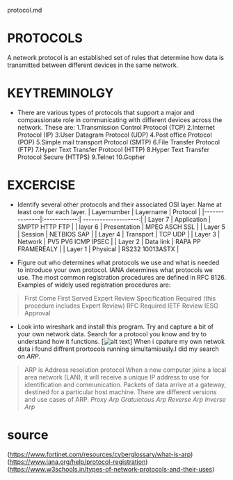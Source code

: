 protocol.md
# PROTOCOLS
A  network protocol is an established set of rules that determine how data is transmitted between different devices in the same network.
# KEYTREMINOLGY
* There are various types of protocols that support a major and compassionate role in communicating with different devices across the network. These are:
1.Transmission Control Protocol (TCP)
2.Internet Protocol (IP)
3.User Datagram Protocol (UDP)
4.Post office Protocol (POP)
5.Simple mail transport Protocol (SMTP)
6.File Transfer Protocol (FTP)
7.Hyper Text Transfer Protocol (HTTP)
8.Hyper Text Transfer Protocol Secure (HTTPS)
9.Telnet
10.Gopher
# EXCERCISE
-	Identify several other protocols and their associated OSI layer. Name at least one for each layer.
| Layernumber   | Layername    | Protocol             |
|---------------|:------------:| --------------------:|
| Layer 7       | Application  | SMPTP HTTP FTP       |
| layer 6       | Presentation | MPEG ASCH  SSL       |
| Layer 5       | Session      | NETBIOS SAP          |
| Layer 4       | Transport    | TCP UDP              |
| Layer 3       | Network      | PV5 PV6 ICMP IPSEC   |
| Layer 2       | Data link    | RAPA PP FRAMEREALY   |
| Layer 1       | Physical     | RS232 10013ASTX      |

-	Figure out who determines what protocols we use and what is needed to introduce your own protocol.
IANA determines what protocols we use.
The most common registration procedures are defined in RFC 8126. Examples of widely used registration procedures are:
> First Come First Served
> Expert Review
> Specification Required (this procedure includes Expert Review)
> RFC Required
> IETF Review
> IESG Approval
-	Look into wireshark and install this program. Try and capture a bit of your own network data. Search for a protocol you know and try to understand how it functions.
[![alt text]("C:\Users\tanuj\OneDrive\Documents\GitHub\cloud-9-Tanujadubba\00_includes\ownnetworkdata.png")]
When i cpature my own netwok data i found diffrent prortocols running simultamiously.I  did my search on *ARP*.
> ARP is Address resolution protocol
When a new computer joins a local area network (LAN), it will receive a unique IP address to use for identification and communication. 
Packets of data arrive at a gateway, destined for a particular host machine.
There are different versions and use cases of ARP. 
*Proxy Arp*
*Gratuiotous Arp*
*Reverse Arp*
*Inverse Arp* 
# source
(https://www.fortinet.com/resources/cyberglossary/what-is-arp)
(https://www.iana.org/help/protocol-registration)
(https://www.w3schools.in/types-of-network-protocols-and-their-uses)
